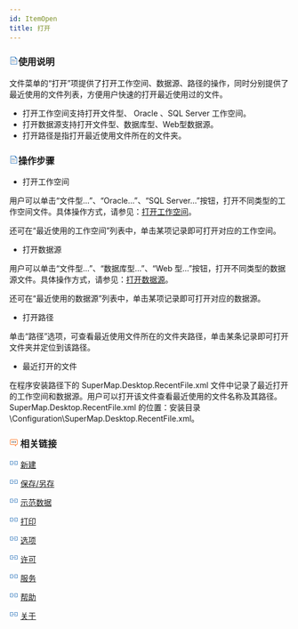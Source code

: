 ```yaml
---
id: ItemOpen
title: 打开
---
```

### ![](../img/read.gif)使用说明

文件菜单的“打开”项提供了打开工作空间、数据源、路径的操作，同时分别提供了最近使用的文件列表，方便用户快速的打开最近使用过的文件。

  * 打开工作空间支持打开文件型、 Oracle 、SQL Server 工作空间。
  * 打开数据源支持打开文件型、数据库型、Web型数据源。
  * 打开路径是指打开最近使用文件所在的文件夹。

### ![](../img/read.gif)操作步骤

  * 打开工作空间

用户可以单击“文件型...”、“Oracle...”、“SQL
Server...”按钮，打开不同类型的工作空间文件。具体操作方式，请参见：[打开工作空间](../DataProcessing/DataManagement/OpenWorkspace.html)。

还可在“最近使用的工作空间”列表中，单击某项记录即可打开对应的工作空间。

  * 打开数据源

用户可以单击“文件型...”、“数据库型...”、“Web
型...”按钮，打开不同类型的数据源文件。具体操作方式，请参见：[打开数据源](../DataProcessing/DataManagement/OpenDatasource.html)。

还可在“最近使用的数据源”列表中，单击某项记录即可打开对应的数据源。

  * 打开路径

单击“路径”选项，可查看最近使用文件所在的文件夹路径，单击某条记录即可打开文件夹并定位到该路径。

  * 最近打开的文件

在程序安装路径下的 SuperMap.Desktop.RecentFile.xml
文件中记录了最近打开的工作空间和数据源。用户可以打开该文件查看最近使用的文件名称及其路径。SuperMap.Desktop.RecentFile.xml
的位置：安装目录\Configuration\SuperMap.Desktop.RecentFile.xml。

### ![](../img/seealso.png) 相关链接

![](../img/smalltitle.png) [新建](ItemNew.html)

![](../img/smalltitle.png) [保存/另存](ItemSave.html)

![](../img/smalltitle.png) [示范数据](ItemSampleData.html)

![](../img/smalltitle.png) [打印](ItemPrint.html)

![](../img/smalltitle.png) [选项](ItemDeskproOption.html)

![](../img/smalltitle.png) [许可](ItemLicense.html)

![](../img/smalltitle.png) [服务](OnlineAddress.html)

![](../img/smalltitle.png) [帮助](Help.html)

![](../img/smalltitle.png) [关于](About.html)
